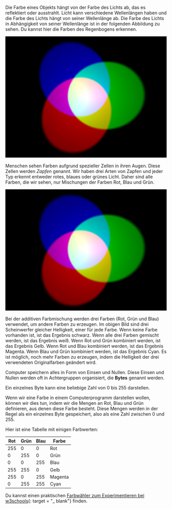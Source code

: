 Die Farbe eines Objekts hängt von der Farbe des Lichts ab, das es reflektiert oder ausstrahlt. Licht kann verschiedene Wellenlängen haben und die Farbe des Lichts hängt von seiner Wellenlänge ab. Die Farbe des Lichts in Abhängigkeit von seiner Wellenlänge ist in der folgenden Abbildung zu sehen. Du kannst hier die Farben des Regenbogens erkennen.

![Sichtbares Spektrum](images/linear-visible-spectrum.png)

Menschen sehen Farben aufgrund spezieller Zellen in ihren Augen. Diese Zellen werden *Zapfen* genannt. Wir haben drei Arten von Zapfen und jeder Typ erkennt entweder rotes, blaues oder grünes Licht. Daher sind alle Farben, die wir sehen, nur Mischungen der Farben Rot, Blau und Grün.

![Additive Farbmischung](images/additive-colour-mixing.png)

Bei der additiven Farbmischung werden drei Farben (Rot, Grün und Blau) verwendet, um andere Farben zu erzeugen. Im obigen Bild sind drei Scheinwerfer gleicher Helligkeit, einer für jede Farbe. Wenn keine Farbe vorhanden ist, ist das Ergebnis schwarz. Wenn alle drei Farben gemischt werden, ist das Ergebnis weiß. Wenn Rot und Grün kombiniert werden, ist das Ergebnis Gelb. Wenn Rot und Blau kombiniert werden, ist das Ergebnis Magenta. Wenn Blau und Grün kombiniert werden, ist das Ergebnis Cyan. Es ist möglich, noch mehr Farben zu erzeugen, indem die Helligkeit der drei verwendeten Originalfarben geändert wird.

Computer speichern alles in Form von Einsen und Nullen. Diese Einsen und Nullen werden oft in Achtergruppen organisiert, die **Bytes** genannt werden.

Ein einzelnes Byte kann eine beliebige Zahl von 0 bis 255 darstellen.

Wenn wir eine Farbe in einem Computerprogramm darstellen wollen, können wir dies tun, indem wir die Mengen an Rot, Blau und Grün definieren, aus denen diese Farbe besteht. Diese Mengen werden in der Regel als ein einzelnes Byte gespeichert, also als eine Zahl zwischen 0 und 255.

Hier ist eine Tabelle mit einigen Farbwerten:

| Rot | Grün | Blau | Farbe   |
| --- | ---- | ---- | ------- |
| 255 | 0    | 0    | Rot     |
| 0   | 255  | 0    | Grün    |
| 0   | 0    | 255  | Blau    |
| 255 | 255  | 0    | Gelb    |
| 255 | 0    | 255  | Magenta |
| 0   | 255  | 255  | Cyan    |

Du kannst einen praktischen [Farbwähler zum Experimentieren bei w3schools](https://www.w3schools.com/colors/colors_rgb.asp){: target = "_ blank"} finden.